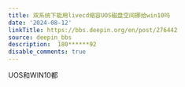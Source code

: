 ```yaml
---
title: 双系统下能用livecd缩容UOS磁盘空间挪给win10吗
date: '2024-08-12'
linkTitle: https://bbs.deepin.org/en/post/276442
source: deepin_bbs
description:  180******92 
disable_comments: true
---
```

UOS和WIN10都
